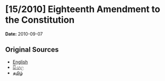 # [15/2010] Eighteenth Amendment to the Constitution

**Date:** 2010-09-07

## Original Sources

- [English](https://documents.gov.lk/view/bills/2010/9/15-2010_E.pdf)
- [සිංහල](https://documents.gov.lk/view/bills/2010/9/15-2010_S.pdf)
- [தமிழ்](https://documents.gov.lk/view/bills/2010/9/15-2010_T.pdf)
